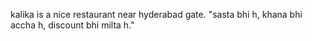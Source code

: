 kalika is a nice restaurant near hyderabad gate.
"sasta bhi h, khana bhi accha h, discount bhi milta h."
